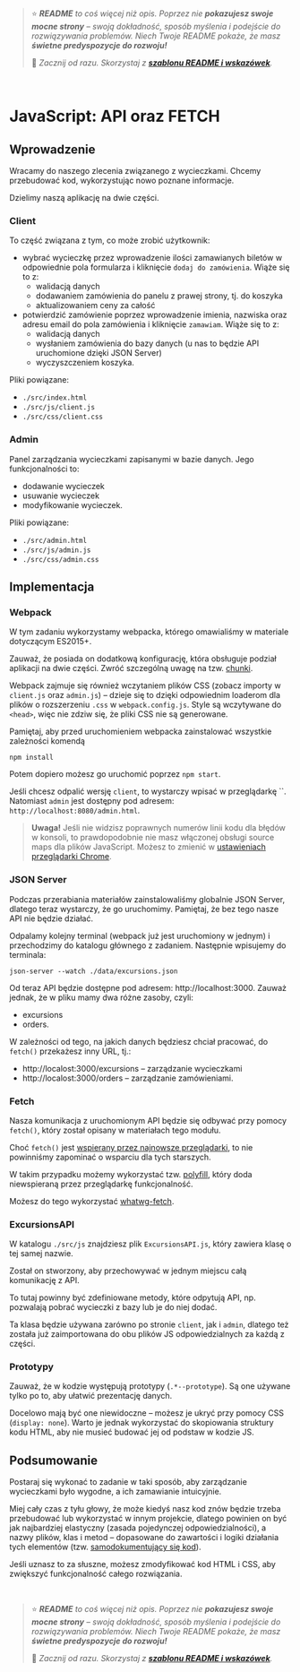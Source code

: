 
> ⭐ ***README** to coś więcej niż opis. Poprzez nie **pokazujesz swoje mocne strony** – swoją dokładność, sposób myślenia i podejście do rozwiązywania problemów. Niech Twoje README pokaże, że masz **świetne predyspozycje do rozwoju!***
> 
> 🎁 *Zacznij od razu. Skorzystaj z **[szablonu README i wskazówek](https://github.com/devmentor-pl/readme-template)**.* 

&nbsp;


# JavaScript: API oraz FETCH

## Wprowadzenie

Wracamy do naszego zlecenia związanego z wycieczkami. Chcemy przebudować kod, wykorzystując nowo poznane informacje.

Dzielimy naszą aplikację na dwie części. 

### Client

To część związana z tym, co może zrobić użytkownik:
* wybrać wycieczkę przez wprowadzenie ilości zamawianych biletów w odpowiednie pola formularza i kliknięcie `dodaj do zamówienia`. Wiąże się to z:
    * walidacją danych
    * dodawaniem zamówienia do panelu z prawej strony, tj. do koszyka
    * aktualizowaniem ceny za całość
* potwierdzić zamówienie poprzez wprowadzenie imienia, nazwiska oraz adresu email do pola zamówienia i kliknięcie `zamawiam`. Wiąże się to z:
    * walidacją danych
    * wysłaniem zamówienia do bazy danych (u nas to będzie API uruchomione dzięki JSON Server)
    * wyczyszczeniem koszyka.

Pliki powiązane:
* `./src/index.html`
* `./src/js/client.js`
* `./src/css/client.css`

### Admin    
Panel zarządzania wycieczkami zapisanymi w bazie danych. Jego funkcjonalności to: 
* dodawanie wycieczek
* usuwanie wycieczek
* modyfikowanie wycieczek.

Pliki powiązane:
* `./src/admin.html`
* `./src/js/admin.js`
* `./src/css/admin.css`

## Implementacja

### Webpack

W tym zadaniu wykorzystamy webpacka, którego omawialiśmy w materiale dotyczącym ES2015+. 

Zauważ, że posiada on dodatkową konfigurację, która obsługuje podział aplikacji na dwie części. Zwróć szczególną uwagę na tzw. [chunki](https://webpack.js.org/glossary/#c).

Webpack zajmuje się również wczytaniem plików CSS (zobacz importy w `client.js` oraz `admin.js`) – dzieje się to dzięki odpowiednim loaderom dla plików o rozszerzeniu `.css` w `webpack.config.js`. Style są wczytywane do `<head>`, więc nie zdziw się, że pliki CSS nie są generowane.

Pamiętaj, aby przed uruchomieniem webpacka zainstalować wszystkie zależności komendą
```
npm install
```
Potem dopiero możesz go uruchomić poprzez `npm start`.

Jeśli chcesz odpalić wersję `client`, to wystarczy wpisać w przeglądarkę ``. Natomiast `admin` jest dostępny pod adresem: `http://localhost:8080/admin.html`.

> **Uwaga!** Jeśli nie widzisz poprawnych numerów linii kodu dla błędów w konsoli, to prawdopodobnie nie masz włączonej obsługi source maps dla plików JavaScript. Możesz to zmienić w [ustawieniach przeglądarki Chrome](https://developers.google.com/web/tools/chrome-devtools/javascript/source-maps).

### JSON Server

Podczas przerabiania materiałów zainstalowaliśmy globalnie JSON Server, dlatego teraz wystarczy, że go uruchomimy. Pamiętaj, że bez tego nasze API nie będzie działać. 

Odpalamy kolejny terminal (webpack już jest uruchomiony w jednym) i przechodzimy do katalogu głównego z zadaniem. Następnie wpisujemy do terminala:
```
json-server --watch ./data/excursions.json
```

Od teraz API będzie dostępne pod adresem: http://localhost:3000. Zauważ jednak, że w pliku mamy dwa różne zasoby, czyli:
* excursions
* orders.

W zależności od tego, na jakich danych będziesz chciał pracować, do `fetch()` przekażesz inny URL, tj.:
* http://localost:3000/excursions – zarządzanie wycieczkami
* http://localost:3000/orders – zarządzanie zamówieniami.

### Fetch

Nasza komunikacja z uruchomionym API będzie się odbywać przy pomocy `fetch()`, który został opisany w materiałach tego modułu.

Choć `fetch()` jest [wspierany przez najnowsze przeglądarki](https://caniuse.com/#feat=fetch), to nie powinniśmy zapominać o wsparciu dla tych starszych.

W takim przypadku możemy wykorzystać tzw. [polyfill](https://pl.wikipedia.org/wiki/Polyfill), który doda niewspieraną przez przeglądarkę funkcjonalność.

Możesz do tego wykorzystać [whatwg-fetch](https://github.com/github/fetch).

### ExcursionsAPI

W katalogu `./src/js` znajdziesz plik `ExcursionsAPI.js`, który zawiera klasę o tej samej nazwie.

Został on stworzony, aby przechowywać w jednym miejscu całą komunikację z API.

To tutaj powinny być zdefiniowane metody, które odpytują API, np. pozwalają pobrać wycieczki z bazy lub je do niej dodać.

Ta klasa będzie używana zarówno po stronie `client`, jak i `admin`, dlatego też została już zaimportowana do obu plików JS odpowiedzialnych za każdą z części.

### Prototypy

Zauważ, że w kodzie występują prototypy (`.*--prototype`). Są one używane tylko po to, aby ułatwić prezentację danych.

Docelowo mają być one niewidoczne – możesz je ukryć przy pomocy CSS (`display: none`). Warto je jednak wykorzystać do skopiowania struktury kodu HTML, aby nie musieć budować jej od podstaw w kodzie JS.

## Podsumowanie

Postaraj się wykonać to zadanie w taki sposób, aby zarządzanie wycieczkami było wygodne, a ich zamawianie intuicyjnie. 

Miej cały czas z tyłu głowy, że może kiedyś nasz kod znów będzie trzeba przebudować lub wykorzystać w innym projekcie, dlatego powinien on być jak najbardziej elastyczny (zasada pojedynczej odpowiedzialności), a nazwy plików, klas i metod – dopasowane do zawartości i logiki działania tych elementów (tzw. [samodokumentujący się kod](https://en.wikipedia.org/wiki/Self-documenting_code)).

Jeśli uznasz to za słuszne, możesz zmodyfikować kod HTML i CSS, aby zwiększyć funkcjonalność całego rozwiązania.


&nbsp;

> ⭐ ***README** to coś więcej niż opis. Poprzez nie **pokazujesz swoje mocne strony** – swoją dokładność, sposób myślenia i podejście do rozwiązywania problemów. Niech Twoje README pokaże, że masz **świetne predyspozycje do rozwoju!***
> 
> 🎁 *Zacznij od razu. Skorzystaj z **[szablonu README i wskazówek](https://github.com/devmentor-pl/readme-template)**.* 
